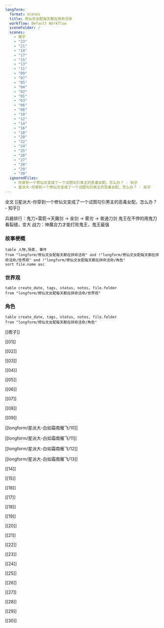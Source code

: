 ```yaml
---
longform:
  format: scenes
  title: 修仙文女配每天都在拼命活命
  workflow: Default Workflow
  sceneFolder: /
  scenes:
    - 楔子
    - "23"
    - "21"
    - "19"
    - "17"
    - "15"
    - "13"
    - "11"
    - "09"
    - "07"
    - "05"
    - "04"
    - "02"
    - "01"
    - "03"
    - "06"
    - "08"
    - "10"
    - "12"
    - "14"
    - "16"
    - "18"
    - "20"
    - "22"
    - "24"
    - "25"
    - "26"
    - "27"
    - "28"
    - "29"
    - "30"
  ignoredFiles:
    - 你穿到一个修仙文变成了一个试图勾引男主的恶毒女配，怎么办？ - 知乎
    - 星派大-你穿到一个修仙文变成了一个试图勾引男主的恶毒女配，怎么办？ - 知乎
---
```


全文 [[星派大-你穿到一个修仙文变成了一个试图勾引男主的恶毒女配，怎么办？ - 知乎]]


兵器排行：鬼刀=雷箭->天魔剑 -> 金剑 -> 雾刃 -> 普通刀剑
鬼王在不停的用鬼刀看裂缝，变大
战力：神魔合力才能打败鬼王，鬼王最强

### 故事梗概

```dataview 
table 人物,场景, 事件
from "longform/修仙文女配每天都在拼命活命" and !"longform/修仙文女配每天都在拼命活命/世界观" and !"longform/修仙文女配每天都在拼命活命/角色"
sort file.name asc
```

### 世界观 

```dataview 
table create_date, tags, status, notes, file.folder
from "longform/修仙文女配每天都在拼命活命/世界观"
```

### 角色

```dataview 
table create_date, tags, status, notes, file.folder
from "longform/修仙文女配每天都在拼命活命/角色"
```

[[楔子]]

[[01]]

[[02]]

[[03]]

[[04]]

[[05]]

[[06]]

[[07]]

[[08]]

[[09]]

[[longform/星派大-白如霜南雁飞/10]]

[[longform/星派大-白如霜南雁飞/11]]

[[longform/星派大-白如霜南雁飞/12]]

[[longform/星派大-白如霜南雁飞/13]]

[[14]]

[[15]]

[[16]]

[[17]]

[[18]]

[[19]]

[[20]]

[[21]]

[[22]]

[[23]]

[[24]]

[[25]]

[[26]]

[[27]]

[[28]]

[[29]]

[[30]]

